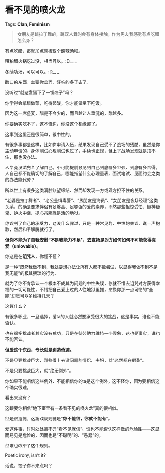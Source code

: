 # 看不见的喷火龙

Tags: **Clan**, **Feminism**

> 女朋友是跳拉丁舞的，跳双人舞时会有身体接触，作为男友我感觉有点吃醋怎么办？



有点吃醋，那就加点辣椒做个酸辣汤呗。

糟粕醋火锅吃过没，相当可以。:D\_\_ \_

冬荫功汤，可以可以。:D\_\_ \_

酸口的东西，主要你会弄，好吃的多了去了。

没听过“就这盘醋下了一锅饺子”吗？

你学得会拿醋做菜，吃得起酸，你才能做坐下吃饭。

因为这一席盛宴，醋是不会少的，而且越让人垂涎的，酸越多。

你要确实吃不了，这不怪你，你没这个机缘罢了。

这事到这里还是很简单，很中性的。

有很多事都是这样，比如你申请入伍，结果发现自己受不了战场的残酷，虽然是你主动申请的、身体测试心理测试也过了，手续也正规，但上了战场发现就是顶不住，那也没办法。

人毕竟没法完全了解自己，不可能提前预见到自己到底有多坚强、到底有多舍得，人自己都不能确切的了解自己，哪能指望什么心理量表、面试笔试、见面约会之类的办法能代劳？

所以世上有很多这类满腔热望缔结、然而却发现一方或双方担不住的关系。

“老婆是拉丁舞者”、“老公是缉毒警”、“男朋友是海员”、“女朋友是夜场经理”这类关系，的确是要求伴侣有足够高、足够强的爱的素养，不然那些担惊受怕、疑神疑鬼、妒火中烧、提心吊胆就是活的地狱。

你误判了自己的承受力，这没什么罪过，只是一种常见的、中性的失误，说一声抱歉，然后和平解脱就行了。

**但你不能为了自我安慰“不是我能力不足”，去宣扬是对方如何如何不可能获得真爱（unlovable）。**

你这是在**诅咒人**，你懂不懂？

是一种“既然我做不到，我就要想办法让所有人都不敢尝试，以显得我做不到不是我无能”的极其猥琐的行为。

就为了你不肯承认一个根本不成其为问题的中性失误，你就不惜去诅咒对方获得幸福的一切可能性，不惜把自己爱上过的人往地狱里推，来换你那一点可怜的“全能”幻觉可以多维持几天？

这算什么？

  


有很多职业，一旦选择，爱ta的人就必然要承受很大的挑战，这是事实，谁也不能否认。

也有很多挑战者其实没有成功，只是在徒劳勉力维持一个假象，这也是事实，谁也不能否认。

**但爱这个东西，专长就是创造奇迹。**

不是只要挑战巨大，那些看上去没问题的情侣、夫妇，就“必然都在假装”。

不是只要挑战巨大，就“绝无例外”。

你如果不能相信这些例外、不能相信你的ta是这个例外，这不怪你，因为要相信这个确实很难。

看出来没有？

这跟要你相信“地下室里有一条看不见的喷火龙”真的很相似。

但是很遗憾，这游戏规则就是“**你不能信，你就不能有**”。

爱这件事，时时处处离不开“看不见就信”。谁也不能否认这样做的危险性——这显而易见是危险的，因而也是“不聪明”的、“愚蠢”的。

但谁也改不了这个规则。

Poetic irony, isn’t it?

  


话说，饺子你不来点吗？



